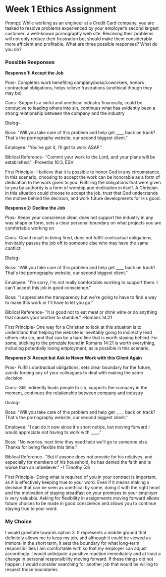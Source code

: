 # Week 1 Ethics Assignment

Prompt: While working as an engineer at a Credit Card company, you are tasked to resolve problems experienced by your employer’s second largest customer: a well-known pornography web site. Resolving their problems will not only reduce their frustration but should make them considerably more efficient and profitable. What are three possible responses? What do you do?

### Possible Responses

<b>Response 1: Accept the Job</b>

Pros- Completes work benefiting company/boss/coworkers, honors contractual obligations, helps relieve frustrations (unethical though they may be)

Cons- Supports a sinful and unethical industry financially, could be conducive to leading others into sin, continues what has evidently been a strong relationship between the company and the industry

Dialog- 

Boss: "Will you take care of this problem and help get ____ back on track? That's the pornography website, our second biggest client."

Employee: "You've got it, I'll get to work ASAP."

Biblical Reference- "Commit your work to the Lord, and your plans will be established." -Proverbs 16:3, ESV

First Principle- I believe that it is possible to honor God in any circumstance. In this scenario, choosing to accept the work can be honorable as a form of dedication to the work given to you. Fulfilling the obligations that were given to you by authority is a form of worship and dedication in itself. A Christian in this situation could choose to accept the job, trust that God understands the motive behind the decision, and work future developments for His good.

<b>Response 2: Decline the Job</b>

Pros- Keeps your conscience clear, does not support the industry in any way shape or form, sets a clear personal boundary on what projects you are comfortable working on

Cons- Could result in being fired, does not fulfill contractual obligations, inevitably passes the job off to someone else who may have the same conflict

Dialog-

Boss: "Will you take care of this problem and help get ____ back on track? That's the pornography website, our second biggest client."

Employee: "I'm sorry, I'm not really comfortable working to support them. I can't accept this job in good conscience."

Boss: "I appreciate the transparency but we're going to have to find a way to make this work or I'll have to let you go."

Biblical Reference- "It is good not to eat meat or drink wine or do anything that causes your brother to stumble." -Romans 14:21

First Principle- One way for a Christian to look at this situation is to understand that helping the website is inevitably going to indirectly lead others into sin, and that can be a hard line that is worth staying behind. For some, sticking to the principle found in Romans 14:21 is worth everything, including potentially losing employment, as is possible in this scenario.

<b>Response 3: Accept but Ask to Never Work with this Client Again</b>

Pros- Fulfills contractual obligations, sets clear boundary for the future, avoids forcing any of your colleagues to deal with making the same decision

Cons- Still indirectly leads people to sin, supports the company in the moment, continues the relationship between company and industry

Dialog-

Boss: "Will you take care of this problem and help get ____ back on track? That's the pornography website, our second biggest client."

Employee: "I can do it now since it's short notice, but moving forward I would appreciate not having to work with ____."

Boss: "No worries, next time they need help we'll go to someone else. Thanks for being flexible this time."

Biblical Reference- "But if anyone does not provide for his relatives, and especially for members of his household, he has denied the faith and is worse than an unbeliever." -1 Timothy 5:8

First Principle- Doing what is required of you in your contract is important, as it is effectively keeping true to your word. Even if it means making a decision that can be seen as unethical by some, doing it with the right heart and the motivation of staying steadfast on your promises to your employer is very valuable. Asking for flexibility in assignments moving forward allows future choices to be made in good conscience and allows you to continue staying true to your word.

### My Choice

I would gravitate towards option 3. It represents a middle ground that definitely allows me to keep my job, and although it could be viewed as immoral in the short term, it sets the boundary for what long-term responsibilities I am comfortable with so that my employer can adjust accordingly. I would anticipate a positive reaction immediately and at least a change in personal responsibility moving forward. If these things did not happen, I would consider searching for another job that would be willing to respect those boundaries.